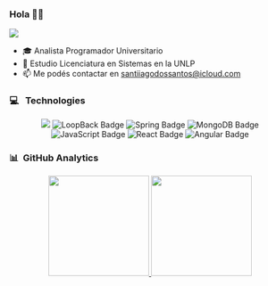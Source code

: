 ### Hola 👋🏻 
![](https://komarev.com/ghpvc/?username=santidossantos&color=blue)


<!-- - 🔭  -->
- 🎓 Analista Programador Universitario
- 🌱 Estudio Licenciatura en Sistemas en la UNLP
- 📫 Me podés contactar en santiiagodossantos@icloud.com

### 💻 &nbsp; Technologies

<div align="center">    
    <img src="https://img.shields.io/badge/Docker-2496ED?logo=docker&logoColor=fff&style=for-the-badge">
    <img src="https://img.shields.io/badge/LoopBack-3F5DFF?logo=loopback&logoColor=fff&style=for-the-badge" alt="LoopBack Badge">
    <img src="https://img.shields.io/badge/Spring-6DB33F?logo=spring&logoColor=fff&style=for-the-badge" alt="Spring Badge">
    <img src="https://img.shields.io/badge/MongoDB-%234ea94b.svg?style=for-the-badge&logo=mongodb&logoColor=white" alt="MongoDB Badge">
    <img src="https://img.shields.io/badge/javascript-%23323330.svg?style=for-the-badge&logo=javascript&logoColor=%23F7DF1E" alt="JavaScript Badge">
    <img src="https://img.shields.io/badge/react-%2320232a.svg?style=for-the-badge&logo=react&logoColor=%2361DAFB" alt="React Badge">
    <img src="https://img.shields.io/badge/Angular-0F0F11?logo=angular&logoColor=fff&style=for-the-badge" alt="Angular Badge">
</div>



### 📊 &nbsp;GitHub Analytics

<p align="center">
<a href="https://github.com/santidossantos">
  <img height="180em" src="https://github-readme-stats-eight-theta.vercel.app/api?username=santidossantos&show_icons=true&theme=algolia&include_all_commits=true&count_private=true"/>
  <img height="180em" src="https://github-readme-stats-eight-theta.vercel.app/api/top-langs/?username=santidossantos&layout=compact&langs_count=8&theme=algolia"/>
</a>
</p>





